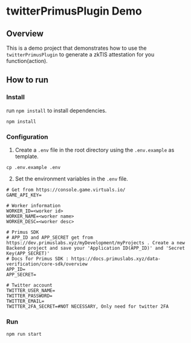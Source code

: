 # twitterPrimusPlugin Demo
## Overview
This is a demo project that demonstrates how to use the `twitterPrimusPlugin` to generate a zkTlS attestation for you function(action).

## How to run

### Install
run `npm install` to install dependencies.
```shell
npm install
```

### Configuration
1. Create a `.env` file in the root directory using the `.env.example` as template.
```shell
cp .env.example .env
```

2. Set the environment variables in the `.env` file.
```dotenv
# Get from https://console.game.virtuals.io/
GAME_API_KEY=

# Worker information
WORKER_ID=<worker id>
WORKER_NAME=<worker name>
WORKER_DESC=<worker desc>

# Primus SDK 
# APP_ID and APP_SECRET get from https://dev.primuslabs.xyz/myDevelopment/myProjects . Create a new Backend project and save your 'Application ID(APP_ID)' and 'Secret Key(APP_SECRET)'
# Docs for Primus SDK : https://docs.primuslabs.xyz/data-verification/core-sdk/overview
APP_ID=
APP_SECRET=

# Twitter account
TWITTER_USER_NAME=
TWITTER_PASSWORD=
TWITTER_EMAIL=
TWITTER_2FA_SECRET=#NOT NECESSARY, Only need for twitter 2FA
```

### Run
```shell
npm run start
```